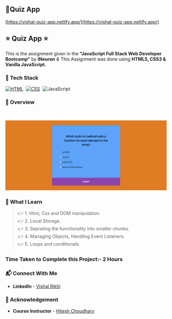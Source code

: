 ## 🔗Quiz App
[https://vishal-quiz-app.netlify.app/](https://vishal-quiz-app.netlify.app/)


## ⭐ Quiz App ⭐

This is the assignment given in the **"JavaScript Full Stack Web Developer Bootcamp"** by **iNeuron** *&* This Assignment was done using **HTML5, CSS3 & Vanilla JavaScript.**


### 📌 Tech Stack

[![HTML](https://img.shields.io/badge/html5%20-%23E34F26.svg?&style=for-the-badge&logo=html5&logoColor=white)](https://github.com/pk170970)&nbsp; [![CSS](https://img.shields.io/badge/css3%20-%231572B6.svg?&style=for-the-badge&logo=css3&logoColor=white)](https://github.com/pk170970)&nbsp; ![JavaScript](https://img.shields.io/badge/javascript-%23323330.svg?style=for-the-badge&logo=javascript&logoColor=%23F7DF1E)


### 📌 Overview 

<br>

![PROJECT-SCREENSHOT](./Images/../Image/vishal-quiz-app.netlify.app_.png)

### 📌 What I Learn

> 👉 1. Html, Css and DOM manipulation. <br>
  👉 2. Local Storage. <br>
  👉 3. Seprating the functionality into smaller chunks. <br>
  👉 4. Managing Objects, Handling Event Listeners. <br>
  👉 5. Loops and conditionals. <br>

### Time Taken to Complete this Project:- 2 Hours

### 📬 Connect With Me

- **LinkedIn** - [Vishal Rikhi](https://www.linkedin.com/in/vishal-rikhi/)

### 📌 Acknowledgement

- **Course Instructor** - [Hitesh Choudhary](https://www.linkedin.com/in/hiteshchoudhary/)


